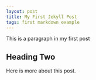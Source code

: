 ```yaml
---
layout: post
title: My First Jekyll Post
tags: first markdown example
---
```


This is a paragraph in my first post

## Heading Two

Here is more about this post.
